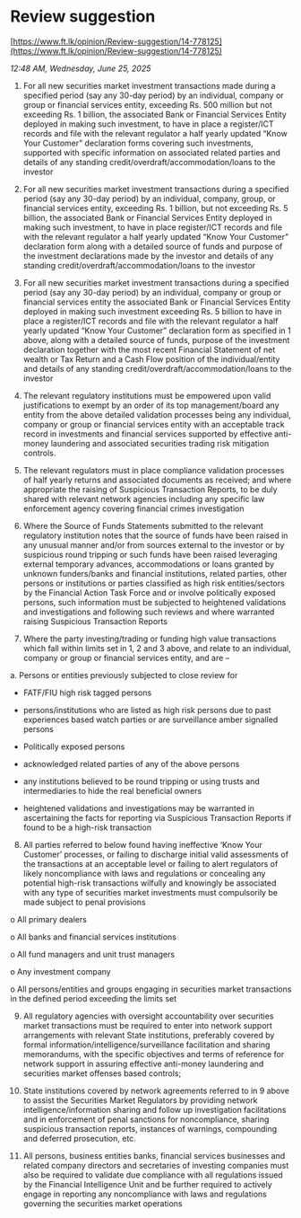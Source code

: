 # Review suggestion

[https://www.ft.lk/opinion/Review-suggestion/14-778125](https://www.ft.lk/opinion/Review-suggestion/14-778125)

*12:48 AM, Wednesday, June 25, 2025*

1. For all new securities market investment transactions made during a specified period (say any 30-day period) by an individual, company or group or financial services entity, exceeding Rs. 500 million but not exceeding Rs. 1 billion, the associated Bank or Financial Services Entity deployed in making such investment, to have in place a register/ICT records and file with the relevant regulator a half yearly updated “Know Your Customer” declaration forms covering such investments, supported with specific information on associated related parties and details of any standing credit/overdraft/accommodation/loans to the investor

2. For all new securities market investment transactions during a specified period (say any 30-day period) by an individual, company, group, or financial services entity, exceeding Rs. 1 billion, but not exceeding Rs. 5 billion, the associated Bank or Financial Services Entity deployed in making such investment, to have in place register/ICT records and file with the relevant regulator a half yearly updated “Know Your Customer” declaration form along with a detailed source of funds and purpose of the investment declarations made by the investor and details of any standing credit/overdraft/accommodation/loans to the investor

3. For all new securities market investment transactions during a specified period (say any 30-day period) by an individual, company or group or financial services entity the associated Bank or Financial Services Entity deployed in making such investment exceeding Rs. 5 billion to have in place a register/ICT records and file with the relevant regulator a half yearly updated “Know Your Customer” declaration form as specified in 1 above, along with a detailed source of funds, purpose of the investment declaration together with the most recent Financial Statement of net wealth or Tax Return and a Cash Flow position of the individual/entity and details of any standing credit/overdraft/accommodation/loans to the investor

4. The relevant regulatory institutions must be empowered upon valid justifications to exempt by an order of its top management/board any entity from the above detailed validation processes being any individual, company or group or financial services entity with an acceptable track record in investments and financial services supported by effective anti-money laundering and associated securities trading risk mitigation controls.

5. The relevant regulators must in place compliance validation processes of half yearly returns and associated documents as received; and where appropriate the raising of Suspicious Transaction Reports, to be duly shared with relevant network agencies including any specific law enforcement agency covering financial crimes investigation

6. Where the Source of Funds Statements submitted to the relevant regulatory institution notes that the source of funds have been raised in any unusual manner and/or from sources external to the investor or by suspicious round tripping or such funds have been raised leveraging external temporary advances, accommodations or loans granted by unknown funders/banks and financial institutions, related parties, other persons or institutions or parties classified as high risk entities/sectors by the Financial Action Task Force and or involve politically exposed persons, such information must be subjected to heightened validations and investigations and following such reviews and where warranted raising Suspicious Transaction Reports

7. Where the party investing/trading or funding high value transactions which fall within limits set in 1, 2 and 3 above, and relate to an individual, company or group or financial services entity, and are –

a. Persons or entities previously subjected to close review for

- FATF/FIU high risk tagged persons

- persons/institutions who are listed as high risk persons due to past experiences based watch parties or are surveillance amber signalled persons

- Politically exposed persons

- acknowledged related parties of any of the above persons

- any institutions believed to be round tripping or using trusts and intermediaries to hide the real beneficial owners

- heightened validations and investigations may be warranted in ascertaining the facts for reporting via Suspicious Transaction Reports if found to be a high-risk transaction

8. All parties referred to below found having ineffective ‘Know Your Customer’ processes, or failing to discharge initial valid assessments of the transactions at an acceptable level or failing to alert regulators of likely noncompliance with laws and regulations or concealing any potential high-risk transactions wilfully and knowingly be associated with any type of securities market investments must compulsorily be made subject to penal provisions

o All primary dealers

o All banks and financial services institutions

o All fund managers and unit trust managers

o Any investment company

o All persons/entities and groups engaging in securities market transactions in the defined period exceeding the limits set

9. All regulatory agencies with oversight accountability over securities market transactions must be required to enter into network support arrangements with relevant State institutions, preferably covered by formal information/intelligence/surveillance facilitation and sharing memorandums, with the specific objectives and terms of reference for network support in assuring effective anti-money laundering and securities market offenses based controls;

10. State institutions covered by network agreements referred to in 9 above to assist the Securities Market Regulators by providing network intelligence/information sharing and follow up investigation facilitations and in enforcement of penal sanctions for noncompliance, sharing suspicious transaction reports, instances of warnings, compounding and deferred prosecution, etc.

11. All persons, business entities banks, financial services businesses and related company directors and secretaries of investing companies must also be required to validate due compliance with all regulations issued by the Financial Intelligence Unit and be further required to actively engage in reporting any noncompliance with laws and regulations governing the securities market operations

